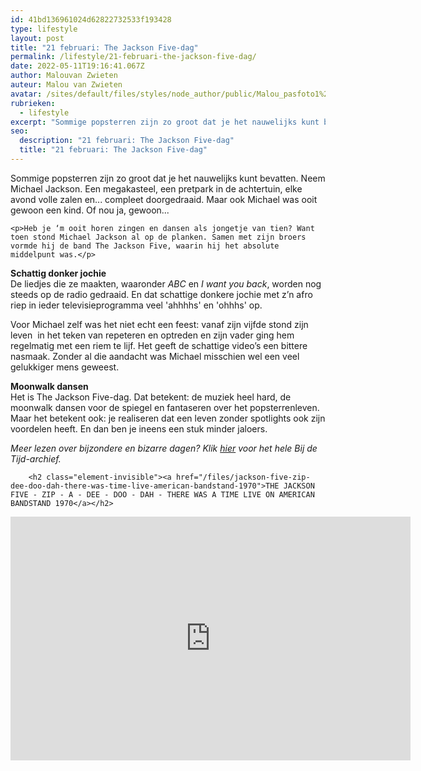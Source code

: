 ```yaml
---
id: 41bd136961024d62822732533f193428
type: lifestyle
layout: post
title: "21 februari: The Jackson Five-dag"
permalink: /lifestyle/21-februari-the-jackson-five-dag/
date: 2022-05-11T19:16:41.067Z
author: Malouvan Zwieten
auteur: Malou van Zwieten
avatar: /sites/default/files/styles/node_author/public/Malou_pasfoto1%20Kleurpsd2.jpg?itok=tipxhBea
rubrieken:
  - lifestyle
excerpt: "Sommige popsterren zijn zo groot dat je het nauwelijks kunt bevatten. Neem Michael Jackson. Een megakasteel, een pretpark in de achtertuin, elke avond volle zalen en... compleet doorgedraaid. Maar ook Michael was ooit gewoon een kind. Of nou ja, gewoon...  "
seo:
  description: "21 februari: The Jackson Five-dag"
  title: "21 februari: The Jackson Five-dag"
---
```

Sommige popsterren zijn zo groot dat je het nauwelijks kunt bevatten. Neem Michael Jackson. Een megakasteel, een pretpark in de achtertuin, elke avond volle zalen en... compleet doorgedraaid. Maar ook Michael was ooit gewoon een kind. Of nou ja, gewoon...  

    <p>Heb je ‘m ooit horen zingen en dansen als jongetje van tien? Want toen stond Michael Jackson al op de planken. Samen met zijn broers vormde hij de band The Jackson Five, waarin hij het absolute middelpunt was.</p>
<p><strong>Schattig donker jochie</strong><br>De liedjes die ze maakten, waaronder <em>ABC </em>en <em>I want you back</em>, worden nog steeds op de radio gedraaid. En dat schattige donkere jochie met z’n afro riep in ieder televisieprogramma veel 'ahhhhs' en 'ohhhs' op.</p>
<p>Voor Michael zelf was het niet echt een feest: vanaf zijn vijfde stond zijn leven  in het teken van repeteren en optreden en zijn vader ging hem regelmatig met een riem te lijf. Het geeft de schattige video’s een bittere nasmaak. Zonder al die aandacht was Michael misschien wel een veel gelukkiger mens geweest.</p>
<p><strong>Moonwalk dansen</strong><br>Het is The Jackson Five-dag. Dat betekent: de muziek heel hard, de moonwalk dansen voor de spiegel en fantaseren over het popsterrenleven. Maar het betekent ook: je realiseren dat een leven zonder spotlights ook zijn voordelen heeft. En dan ben je ineens een stuk minder jaloers. </p>
<p><em>Meer lezen over bijzondere en bizarre dagen? Klik <a href="/bij-de-tijd">hier</a> voor het hele Bij de Tijd-archief.</em></p>
<p><div class="media media-element-container media-default"><div id="file-884" class="file file-video file-video-youtube">

        <h2 class="element-invisible"><a href="/files/jackson-five-zip-dee-doo-dah-there-was-time-live-american-bandstand-1970">THE JACKSON FIVE - ZIP - A - DEE - DOO - DAH - THERE WAS A TIME LIVE ON AMERICAN BANDSTAND 1970</a></h2>
    
  
  <div class="content">
    <div class="media-youtube-video media-element file-default media-youtube-1">
  <iframe class="media-youtube-player" width="640" height="390" title="THE JACKSON FIVE - ZIP - A - DEE - DOO - DAH - THERE WAS A TIME LIVE ON AMERICAN BANDSTAND 1970" src="https://www.youtube.com/embed/rU25dROYAx4?wmode=opaque&controls=" name="THE JACKSON FIVE - ZIP - A - DEE - DOO - DAH - THERE WAS A TIME LIVE ON AMERICAN BANDSTAND 1970" frameborder="0" allowfullscreen="">Video van THE JACKSON FIVE - ZIP - A - DEE - DOO - DAH - THERE WAS A TIME LIVE ON AMERICAN BANDSTAND 1970</iframe>
</div>
  </div>

  
</div>
</div>  
